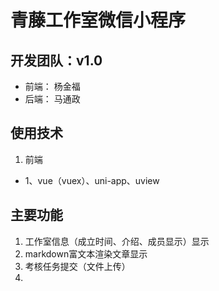 # 青藤工作室微信小程序

## 开发团队：v1.0
 - 前端： 杨金福
 - 后端： 马通政

## 使用技术
 1. 前端
  - 1、vue（vuex）、uni-app、uview

## 主要功能
 1. 工作室信息（成立时间、介绍、成员显示）显示
 2. markdown富文本渲染文章显示
 3. 考核任务提交（文件上传）
 4. 
